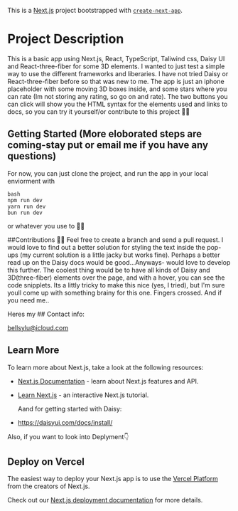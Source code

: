 This is a [Next.js](https://nextjs.org/) project bootstrapped with [`create-next-app`](https://github.com/vercel/next.js/tree/canary/packages/create-next-app).


# Project Description 

This is a basic app using Next.js, React, TypeScript, Taliwind css, Daisy UI and React-three-fiber for some 3D elements. 
I wanted to just test a simple way to use the different frameworks and liberaries. I have not tried Daisy or React-three-fiber before so that was new to me. 
The app is just an iphone placeholder with some moving 3D boxes inside, and some stars where you can rate (Im not storing any rating, so go on and rate).
The two buttons you can click will show you the HTML syntax for the elements used and links to docs, so you can try it yourself/or contribute to this project 🤷‍♀️

## Getting Started (More eloborated steps are coming-stay put or email me if you have any questions)

For now, you can just clone the project, 
and run the app in your local enviorment with 
```
bash
npm run dev
yarn run dev
bun run dev
```
or whatever you use to 🏃‍♀

##Contributions 👨‍🚒
Feel free to create a branch and send a pull request. I would love to find out a better solution for styling the text inside the pop-ups (my current solution is a little jacky but works fine). Perhaps a better read up on the Daisy docs would be good...Anyways- would love to develop this further. The coolest thing would be to have all kinds of Daisy and 3D(three-fiber) elements over the page, and with a hover, you can see the code snipplets. Its a littly tricky to make this nice (yes, I tried), but I'm sure youll come up with something brainy for this one. Fingers crossed. And if you need me..

Heres my ## Contact info:

bellsylu@icloud.com



## Learn More

To learn more about Next.js, take a look at the following resources:

- [Next.js Documentation](https://nextjs.org/docs) - learn about Next.js features and API.
- [Learn Next.js](https://nextjs.org/learn) - an interactive Next.js tutorial.

  Aand for getting started with Daisy: 
- https://daisyui.com/docs/install/


Also, if you want to look into Deplyment👇

## Deploy on Vercel

The easiest way to deploy your Next.js app is to use the [Vercel Platform](https://vercel.com/new?utm_medium=default-template&filter=next.js&utm_source=create-next-app&utm_campaign=create-next-app-readme) from the creators of Next.js.

Check out our [Next.js deployment documentation](https://nextjs.org/docs/deployment) for more details.
